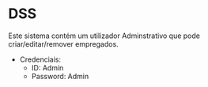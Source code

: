 # DSS

Este sistema contém um utilizador Adminstrativo que pode criar/editar/remover empregados. 

* Credenciais:
	* ID: Admin
	* Password: Admin 	
